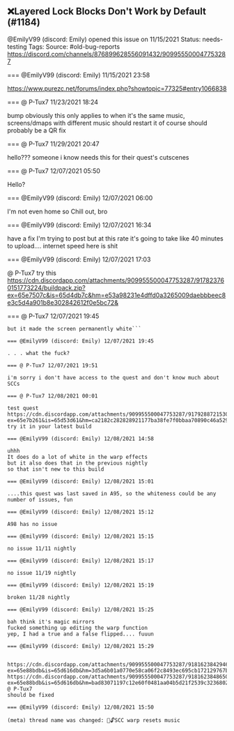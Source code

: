 ## ❌Layered Lock Blocks Don't Work by Default (#1184)
@EmilyV99 (discord: Emily) opened this issue on 11/15/2021
Status: needs-testing
Tags: 
Source: #old-bug-reports https://discord.com/channels/876899628556091432/909955500047753287


=== @EmilyV99 (discord: Emily) 11/15/2021 23:58

https://www.purezc.net/forums/index.php?showtopic=77325#entry1066838

=== @ P-Tux7 11/23/2021 18:24

bump
obviously this only applies to when it's the same music, screens/dmaps with different music should restart it of course
should probably be a QR fix

=== @ P-Tux7 11/29/2021 20:47

hello???
someone i know needs this for their quest's cutscenes

=== @ P-Tux7 12/07/2021 05:50

Hello?

=== @EmilyV99 (discord: Emily) 12/07/2021 06:00

I'm not even home so
Chill out, bro

=== @EmilyV99 (discord: Emily) 12/07/2021 16:34

have a fix I'm trying to post but at this rate it's going to take like 40 minutes to upload.... internet speed here is shit

=== @EmilyV99 (discord: Emily) 12/07/2021 17:03

@ P-Tux7 try this
https://cdn.discordapp.com/attachments/909955500047753287/917823760151773224/buildpack.zip?ex=65e7507c&is=65d4db7c&hm=e53a98231e4dffd0a3265009daebbbeec8e3c5d4a901b8e302842612f0e5bc72&

=== @ P-Tux7 12/07/2021 19:45

```this fixed the music problem but fucked the warp itself horribly
but it made the screen permanently white```

=== @EmilyV99 (discord: Emily) 12/07/2021 19:45

. . . what the fuck?

=== @ P-Tux7 12/07/2021 19:51

i'm sorry i don't have access to the quest and don't know much about SCCs

=== @ P-Tux7 12/08/2021 00:01

test quest
https://cdn.discordapp.com/attachments/909955500047753287/917928872153067590/FoodBug.qst?ex=65e7b261&is=65d53d61&hm=ca2182c282828921177ba38fe7f0bbaa70890c46a529efe2aff64e4282d72f9e&
try it in your latest build

=== @EmilyV99 (discord: Emily) 12/08/2021 14:58

uhhh
It does do a lot of white in the warp effects
but it also does that in the previous nightly
so that isn't new to this build

=== @EmilyV99 (discord: Emily) 12/08/2021 15:01

....this quest was last saved in A95, so the whiteness could be any number of issues, fun

=== @EmilyV99 (discord: Emily) 12/08/2021 15:12

A98 has no issue

=== @EmilyV99 (discord: Emily) 12/08/2021 15:15

no issue 11/11 nightly

=== @EmilyV99 (discord: Emily) 12/08/2021 15:17

no issue 11/19 nightly

=== @EmilyV99 (discord: Emily) 12/08/2021 15:19

broken 11/28 nightly

=== @EmilyV99 (discord: Emily) 12/08/2021 15:25

bah think it's magic mirrors
fucked something up editing the warp function
yep, I had a true and a false flipped.... fuuun

=== @EmilyV99 (discord: Emily) 12/08/2021 15:29


https://cdn.discordapp.com/attachments/909955500047753287/918162384294654083/zelda.exe?ex=65e88bdb&is=65d616db&hm=3d5a6b01a0770e58ca06f2c8493ec695cb172129767bc07745f57a0818f06ea8&
https://cdn.discordapp.com/attachments/909955500047753287/918162384865099796/zquest.exe?ex=65e88bdb&is=65d616db&hm=bad83071197c12e60f0481aa04b5d21f2539c3236802efbd5e49723696821095&
@ P-Tux7
should be fixed

=== @EmilyV99 (discord: Emily) 12/08/2021 15:50

(meta) thread name was changed: 💊🔓SCC warp resets music
